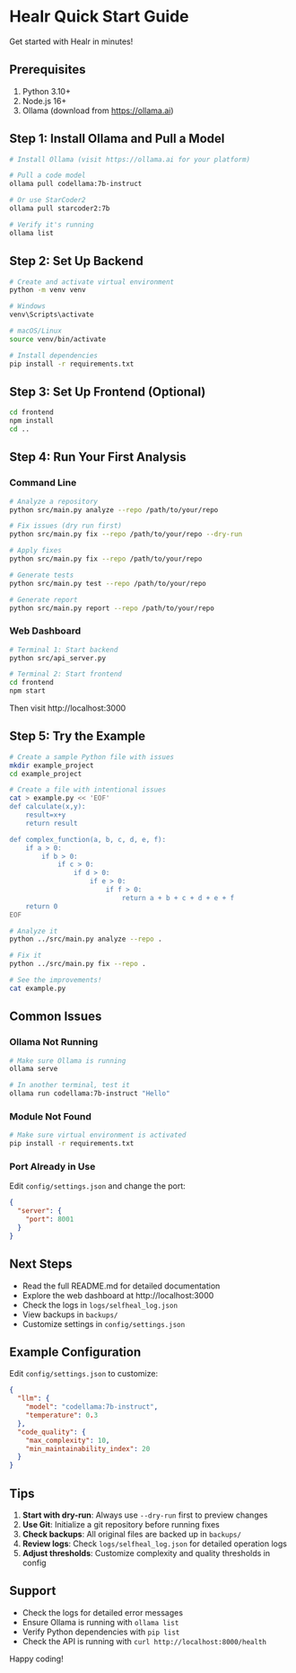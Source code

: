 # Healr Quick Start Guide

Get started with Healr in minutes!

## Prerequisites

1. Python 3.10+
2. Node.js 16+
3. Ollama (download from https://ollama.ai)

## Step 1: Install Ollama and Pull a Model

```bash
# Install Ollama (visit https://ollama.ai for your platform)

# Pull a code model
ollama pull codellama:7b-instruct

# Or use StarCoder2
ollama pull starcoder2:7b

# Verify it's running
ollama list
```

## Step 2: Set Up Backend

```bash
# Create and activate virtual environment
python -m venv venv

# Windows
venv\Scripts\activate

# macOS/Linux
source venv/bin/activate

# Install dependencies
pip install -r requirements.txt
```

## Step 3: Set Up Frontend (Optional)

```bash
cd frontend
npm install
cd ..
```

## Step 4: Run Your First Analysis

### Command Line

```bash
# Analyze a repository
python src/main.py analyze --repo /path/to/your/repo

# Fix issues (dry run first)
python src/main.py fix --repo /path/to/your/repo --dry-run

# Apply fixes
python src/main.py fix --repo /path/to/your/repo

# Generate tests
python src/main.py test --repo /path/to/your/repo

# Generate report
python src/main.py report --repo /path/to/your/repo
```

### Web Dashboard

```bash
# Terminal 1: Start backend
python src/api_server.py

# Terminal 2: Start frontend
cd frontend
npm start
```

Then visit http://localhost:3000

## Step 5: Try the Example

```bash
# Create a sample Python file with issues
mkdir example_project
cd example_project

# Create a file with intentional issues
cat > example.py << 'EOF'
def calculate(x,y):
    result=x+y
    return result

def complex_function(a, b, c, d, e, f):
    if a > 0:
        if b > 0:
            if c > 0:
                if d > 0:
                    if e > 0:
                        if f > 0:
                            return a + b + c + d + e + f
    return 0
EOF

# Analyze it
python ../src/main.py analyze --repo .

# Fix it
python ../src/main.py fix --repo .

# See the improvements!
cat example.py
```

## Common Issues

### Ollama Not Running

```bash
# Make sure Ollama is running
ollama serve

# In another terminal, test it
ollama run codellama:7b-instruct "Hello"
```

### Module Not Found

```bash
# Make sure virtual environment is activated
pip install -r requirements.txt
```

### Port Already in Use

Edit `config/settings.json` and change the port:

```json
{
  "server": {
    "port": 8001
  }
}
```

## Next Steps

- Read the full README.md for detailed documentation
- Explore the web dashboard at http://localhost:3000
- Check the logs in `logs/selfheal_log.json`
- View backups in `backups/`
- Customize settings in `config/settings.json`

## Example Configuration

Edit `config/settings.json` to customize:

```json
{
  "llm": {
    "model": "codellama:7b-instruct",
    "temperature": 0.3
  },
  "code_quality": {
    "max_complexity": 10,
    "min_maintainability_index": 20
  }
}
```

## Tips

1. **Start with dry-run**: Always use `--dry-run` first to preview changes
2. **Use Git**: Initialize a git repository before running fixes
3. **Check backups**: All original files are backed up in `backups/`
4. **Review logs**: Check `logs/selfheal_log.json` for detailed operation logs
5. **Adjust thresholds**: Customize complexity and quality thresholds in config

## Support

- Check the logs for detailed error messages
- Ensure Ollama is running with `ollama list`
- Verify Python dependencies with `pip list`
- Check the API is running with `curl http://localhost:8000/health`

Happy coding!
